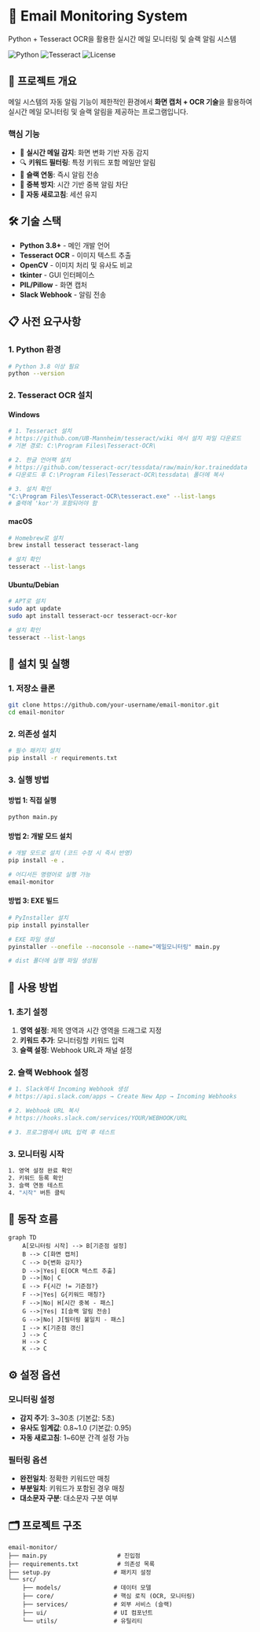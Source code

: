 # 📧 Email Monitoring System

Python + Tesseract OCR을 활용한 실시간 메일 모니터링 및 슬랙 알림 시스템

![Python](https://img.shields.io/badge/Python-3.8+-blue.svg)
![Tesseract](https://img.shields.io/badge/Tesseract-OCR-green.svg)
![License](https://img.shields.io/badge/License-MIT-yellow.svg)

## 🎯 프로젝트 개요

메일 시스템의 자동 알림 기능이 제한적인 환경에서 **화면 캡처 + OCR 기술**을 활용하여 실시간 메일 모니터링 및 슬랙 알림을 제공하는 프로그램입니다.

### 핵심 기능
- 📧 **실시간 메일 감지**: 화면 변화 기반 자동 감지
- 🔍 **키워드 필터링**: 특정 키워드 포함 메일만 알림
- 📢 **슬랙 연동**: 즉시 알림 전송
- 🎯 **중복 방지**: 시간 기반 중복 알림 차단
- 🔄 **자동 새로고침**: 세션 유지

## 🛠️ 기술 스택

- **Python 3.8+** - 메인 개발 언어
- **Tesseract OCR** - 이미지 텍스트 추출
- **OpenCV** - 이미지 처리 및 유사도 비교
- **tkinter** - GUI 인터페이스
- **PIL/Pillow** - 화면 캡처
- **Slack Webhook** - 알림 전송

## 📋 사전 요구사항

### 1. Python 환경
```bash
# Python 3.8 이상 필요
python --version
```

### 2. Tesseract OCR 설치

#### Windows
```bash
# 1. Tesseract 설치
# https://github.com/UB-Mannheim/tesseract/wiki 에서 설치 파일 다운로드
# 기본 경로: C:\Program Files\Tesseract-OCR\

# 2. 한글 언어팩 설치
# https://github.com/tesseract-ocr/tessdata/raw/main/kor.traineddata
# 다운로드 후 C:\Program Files\Tesseract-OCR\tessdata\ 폴더에 복사

# 3. 설치 확인
"C:\Program Files\Tesseract-OCR\tesseract.exe" --list-langs
# 출력에 'kor'가 포함되어야 함
```

#### macOS
```bash
# Homebrew로 설치
brew install tesseract tesseract-lang

# 설치 확인
tesseract --list-langs
```

#### Ubuntu/Debian
```bash
# APT로 설치
sudo apt update
sudo apt install tesseract-ocr tesseract-ocr-kor

# 설치 확인
tesseract --list-langs
```

## 🚀 설치 및 실행

### 1. 저장소 클론
```bash
git clone https://github.com/your-username/email-monitor.git
cd email-monitor
```

### 2. 의존성 설치
```bash
# 필수 패키지 설치
pip install -r requirements.txt
```

### 3. 실행 방법

#### 방법 1: 직접 실행
```bash
python main.py
```

#### 방법 2: 개발 모드 설치
```bash
# 개발 모드로 설치 (코드 수정 시 즉시 반영)
pip install -e .

# 어디서든 명령어로 실행 가능
email-monitor
```

#### 방법 3: EXE 빌드
```bash
# PyInstaller 설치
pip install pyinstaller

# EXE 파일 생성
pyinstaller --onefile --noconsole --name="메일모니터링" main.py

# dist 폴더에 실행 파일 생성됨
```

## 📖 사용 방법

### 1. 초기 설정
1. **영역 설정**: 제목 영역과 시간 영역을 드래그로 지정
2. **키워드 추가**: 모니터링할 키워드 입력
3. **슬랙 설정**: Webhook URL과 채널 설정

### 2. 슬랙 Webhook 설정
```bash
# 1. Slack에서 Incoming Webhook 생성
# https://api.slack.com/apps → Create New App → Incoming Webhooks

# 2. Webhook URL 복사
# https://hooks.slack.com/services/YOUR/WEBHOOK/URL

# 3. 프로그램에서 URL 입력 후 테스트
```

### 3. 모니터링 시작
```bash
1. 영역 설정 완료 확인
2. 키워드 등록 확인  
3. 슬랙 연동 테스트
4. "시작" 버튼 클릭
```

## 🔄 동작 흐름

```mermaid
graph TD
    A[모니터링 시작] --> B[기준점 설정]
    B --> C[화면 캡처]
    C --> D{변화 감지?}
    D -->|Yes| E[OCR 텍스트 추출]
    D -->|No| C
    E --> F{시간 != 기준점?}
    F -->|Yes| G{키워드 매칭?}
    F -->|No| H[시간 중복 - 패스]
    G -->|Yes| I[슬랙 알림 전송]
    G -->|No| J[필터링 불일치 - 패스]
    I --> K[기준점 갱신]
    J --> C
    H --> C
    K --> C
```

## ⚙️ 설정 옵션

### 모니터링 설정
- **감지 주기**: 3~30초 (기본값: 5초)
- **유사도 임계값**: 0.8~1.0 (기본값: 0.95)
- **자동 새로고침**: 1~60분 간격 설정 가능

### 필터링 옵션
- **완전일치**: 정확한 키워드만 매칭
- **부분일치**: 키워드가 포함된 경우 매칭
- **대소문자 구분**: 대소문자 구분 여부

## 🗂️ 프로젝트 구조

```
email-monitor/
├── main.py                    # 진입점
├── requirements.txt           # 의존성 목록
├── setup.py                  # 패키지 설정
└── src/
    ├── models/               # 데이터 모델
    ├── core/                 # 핵심 로직 (OCR, 모니터링)
    ├── services/             # 외부 서비스 (슬랙)
    ├── ui/                   # UI 컴포넌트
    └── utils/                # 유틸리티
```

